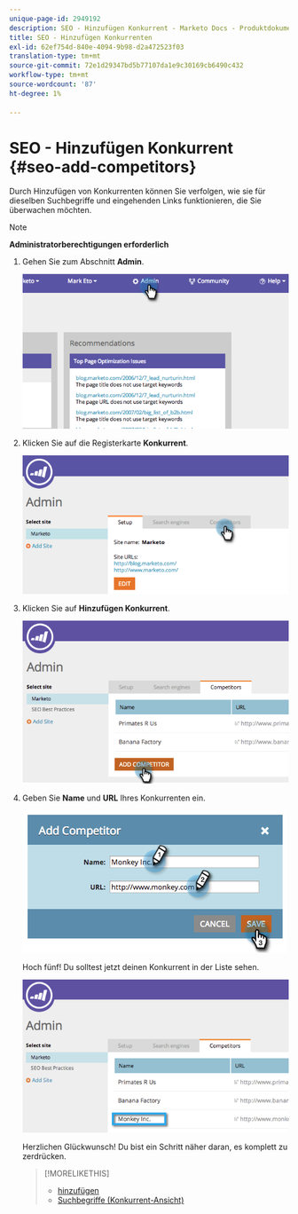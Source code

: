 ```yaml
---
unique-page-id: 2949192
description: SEO - Hinzufügen Konkurrent - Marketo Docs - Produktdokumentation
title: SEO - Hinzufügen Konkurrenten
exl-id: 62ef754d-840e-4094-9b98-d2a472523f03
translation-type: tm+mt
source-git-commit: 72e1d29347bd5b77107da1e9c30169cb6490c432
workflow-type: tm+mt
source-wordcount: '87'
ht-degree: 1%

---
```


# SEO - Hinzufügen Konkurrent {#seo-add-competitors}

Durch Hinzufügen von Konkurrenten können Sie verfolgen, wie sie für dieselben Suchbegriffe und eingehenden Links funktionieren, die Sie überwachen möchten.

>[!NOTE]
>
>**Administratorberechtigungen erforderlich**

1. Gehen Sie zum Abschnitt **Admin**.

   ![](assets/image2014-9-17-21-3a12-3a15.png)

1. Klicken Sie auf die Registerkarte **Konkurrent**.

   ![](assets/image2014-9-17-21-3a12-3a31.png)

1. Klicken Sie auf **Hinzufügen Konkurrent**.

   ![](assets/image2014-9-17-21-3a12-3a38.png)

1. Geben Sie **Name** und **URL** Ihres Konkurrenten ein.

   ![](assets/image2014-9-17-21-3a13-3a5.png)

   Hoch fünf! Du solltest jetzt deinen Konkurrent in der Liste sehen.

   ![](assets/image2014-9-17-21-3a13-3a14.png)

   Herzlichen Glückwunsch! Du bist ein Schritt näher daran, es komplett zu zerdrücken.

   >[!MORELIKETHIS]
   >
   >* [hinzufügen](/help/marketo/product-docs/additional-apps/seo/keywords/seo-add-keywords.md)
   >* [Suchbegriffe (Konkurrent-Ansicht)](/help/marketo/product-docs/additional-apps/seo/keywords/seo-understanding-keywords.md)

